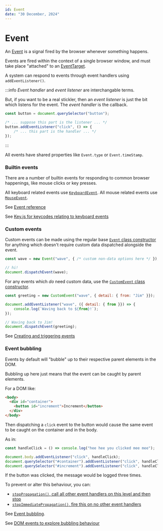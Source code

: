 ```yaml
---
id: Event
date: "30 December, 2024"
---
```


# Event

An [Event](https://developer.mozilla.org/en-US/docs/Web/API/Event) is a signal fired by the browser whenever something happens.

Events are fired within the context of a single browser window, and must take place "attached" to an [EventTarget](https://developer.mozilla.org/en-US/docs/Web/API/EventTarget).

A system can respond to events through event handlers using `addEventListener()`.

:::info
_Event handler_ and _event listener_ are interchangable terms.

But, if you want to be a real stickler, then an _event listener_ is just the bit which listens for the event.
The _event handler_ is the callback.

```js
const button = document.querySelector("button");

/* ... suppose this part is the listener ... */
button.addEventListener("click", () => {
    /* ... this part is the handler ... */
});
```
:::

All events have shared properties like `Event.type` or `Event.timeStamp`.

### Builtin events

There are a number of builtin events for responding to common browser happenings, like mouse clicks or key presses.

All keyboard related events use [`KeyboardEvent`](https://developer.mozilla.org/en-US/docs/Web/API/KeyboardEvent).
All mouse related events use [`MouseEvent`](https://developer.mozilla.org/en-US/docs/Web/API/MouseEvent).

See [Event reference](https://developer.mozilla.org/en-US/docs/Web/Events)

See [Key.js for keycodes relating to keyboard events](https://keyjs.dev/)

### Custom events

Custom events can be made using the regular base [`Event` class constructor](https://developer.mozilla.org/en-US/docs/Web/API/Event/Event) for anything which doesn't require custom data dispatched alongside the event.

```js
const wave = new Event("wave", { /* custom non-data options here */ });

// hi!
document.dispatchEvent(wave);
```

For any events which _do_ need custom data, use the [`CustomEvent` class constructor](https://developer.mozilla.org/en-US/docs/Web/API/CustomEvent/CustomEvent).

```js
const greeting = new CustomEvent("wave", { detail: { from: "Jim" }});

document.addEventListener("wave", ({ detail: { from }}) => {
    console.log(`Waving back to ${from}!`);
});

// Waving back to Jim!
document.dispatchEvent(greeting);
```

See [Creating and triggering events](https://developer.mozilla.org/en-US/docs/Web/Events/Creating_and_triggering_events#adding_custom_data_%E2%80%93_customevent)

### Event bubbling

Events by default will "bubble" up to their respective parent elements in the DOM.

Bubbling up here just means that the event can be caught by parent elements.

For a DOM like:
```html
<body>
  <div id="container">
    <button id="increment">Increment</button>
  </div>
</body>
```

Then dispatching a `click` event to the button would cause the same event to be caught on the container and in the body.

As in:
```js
const handleClick = () => console.log("hee hee you clicked mee mee");

document.body.addEventListener("click", handleClick);
document.querySelector("#container").addEventListener("click", handleClick);
document.querySelector("#increment").addEventListener("click", handleClick);
```

If the button was clicked, the message would be logged three times.

To prevent or alter this behaviour, you can:
- [`stopPropagation()`, call all other event handlers on this level and then stop](https://developer.mozilla.org/en-US/docs/Web/API/Event/stopPropagation)
- [`stopImmediatePropagation()`, fire this on no other event handlers](https://developer.mozilla.org/en-US/docs/Web/API/Event/stopImmediatePropagation)

See [Event bubbling](https://developer.mozilla.org/en-US/docs/Learn_web_development/Core/Scripting/Event_bubbling).

See [DOM events to explore bubbling behaviour](https://domevents.dev/)
